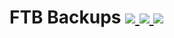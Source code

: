# FTB Backups [![](http://cf.way2muchnoise.eu/ftb-backups-forge.svg) ![](https://cf.way2muchnoise.eu/packs/ftb-backups-forge.svg) ![](http://cf.way2muchnoise.eu/versions/ftb-backups-forge.svg)](https://www.curseforge.com/minecraft/mc-mods/ftb-backups-forge)